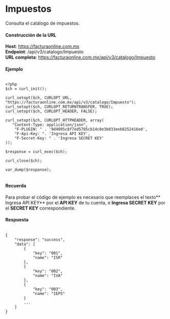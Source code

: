 
# Impuestos

Consulta el catálogo de impuestos.

#### Construcción de la URL

**Host**: https://facturaonline.com.mx  
**Endpoint**:  /api/v3/catalogo/Impuesto  
**URL completa**:  https://facturaonline.com.mx/api/v3/catalogo/Impuesto  


#### Ejemplo

```

<?php
$ch = curl_init();

curl_setopt($ch, CURLOPT_URL, "https://facturaonline.com.mx/api/v3/catalogo/Impuesto");
curl_setopt($ch, CURLOPT_RETURNTRANSFER, TRUE);
curl_setopt($ch, CURLOPT_HEADER, FALSE);

curl_setopt($ch, CURLOPT_HTTPHEADER, array(
   "Content-Type: application/json",
    "F-PLUGIN: " . '9d4095c8f7ed5785cb14c0e3b033eeb8252416ed',
    "F-Api-Key: ". 'Ingresa API KEY',
    "F-Secret-Key: " . 'Ingresa SECRET KEY'
));

$response = curl_exec($ch);

curl_close($ch);

var_dump($response);


```


#### Recuerda

Para probar el código de ejemplo es necesario que reemplaces el texto** Ingresa API KEY** por el **API KEY** de tu cuenta, e **Ingresa SECRET KEY** por el **SECRET KEY** correspondiente.


#### Respuesta

```

{
    "response": "success",
    "data": [
        {
            "key": "001",
            "name": "ISR"
        },
        {
            "key": "002",
            "name": "IVA"
        },
        {
            "key": "003",
            "name": "IEPS"
        }
        ...
    ]
}

```
